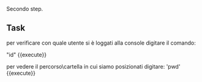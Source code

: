 Secondo step.

## Task
per verificare con quale utente si è loggati alla console digitare il comando:

"id" {{execute}}

per vedere il percorso\cartella in cui siamo posizionati digitare:
'pwd' {{execute}}
